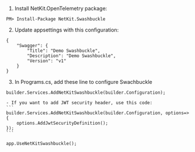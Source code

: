 ﻿1. Install NetKit.OpenTelemetry package:
```
PM> Install-Package NetKit.Swashbuckle
```
2. Update appsettings with this configuration:
```
{
	"Swagger": {
        "Title": "Demo Swashbuckle",
        "Description": "Demo Swashbuckle",
        "Version": "v1"
    }
}
```
3. In Programs.cs, add these line to configure Swachbuckle
```
builder.Services.AddNetKitSwashbuckle(builder.Configuration);
```
    - If you want to add JWT security header, use this code:
    ```
    builder.Services.AddNetKitSwashbuckle(builder.Configuration, options=> {
        options.AddJwtSecurityDefinition();
    });
    ```
```
app.UseNetKitSwashbuckle();
```